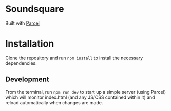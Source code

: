 # Soundsquare

Built with [Parcel](https://parceljs.org/)

# Installation

Clone the repository and run `npm install` to install the necessary dependencies.

## Development

From the terminal, run `npm run dev` to start up a simple server (using Parcel) which will monitor index.html (and any JS/CSS contained within it) and reload automatically when changes are made.
